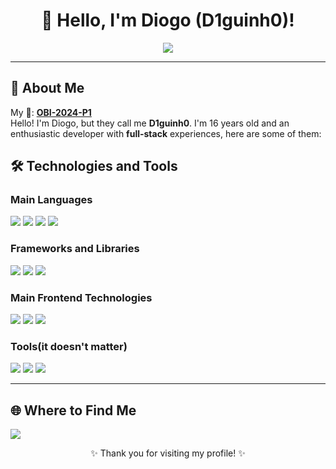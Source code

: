 <h1 align="center">👋 Hello, I'm Diogo (D1guinh0)!</h1>

<p align="center">
  <a href="https://www.linkedin.com/in/diogo-henrique-a-5b6352263/" target="_blank">
    <img src="https://img.shields.io/badge/LinkedIn-%230077B5.svg?style=for-the-badge&logo=linkedin&logoColor=white"/>
  </a>
</p>

---

## 🌟 About Me
My 🏅:
[**OBI-2024-P1**](https://github.com/D1guinh0/D1guinh0/blob/main/OBI-2024.pdf)
<br>
Hello! I'm Diogo, but they call me **D1guinh0**. I'm 16 years old and an enthusiastic developer with **full-stack** experiences, here are some of them:

## 🛠️ Technologies and Tools

### Main Languages
<p>
  <img src="https://img.shields.io/badge/Python-%2314354C.svg?style=flat-square&logo=python&logoColor=white"/>
  <img src="https://img.shields.io/badge/C%23-%23239120.svg?style=flat-square&logo=c-sharp&logoColor=white"/>
  <img src="https://img.shields.io/badge/C++-%2300599C.svg?style=flat-square&logo=c%2B%2B&logoColor=white"/>
  <img src="https://img.shields.io/badge/TypeScript-%23007ACC.svg?style=flat-square&logo=typescript&logoColor=white"/>
</p>

### Frameworks and Libraries
<p>
  <img src="https://img.shields.io/badge/Angular-%23DD0031.svg?style=flat-square&logo=angular&logoColor=white"/>
  <img src="https://img.shields.io/badge/.NET-%23512BD4.svg?style=flat-square&logo=dotnet&logoColor=white"/>
  <img src="https://img.shields.io/badge/Ionic-%234388FF.svg?style=flat-square&logo=ionic&logoColor=white"/>
</p>

### Main Frontend Technologies
<p>
  <img src="https://img.shields.io/badge/HTML5-%23E34F26.svg?style=flat-square&logo=html5&logoColor=white"/>
  <img src="https://img.shields.io/badge/CSS3-%231572B6.svg?style=flat-square&logo=css3&logoColor=white"/>
  <img src="https://img.shields.io/badge/JavaScript-%23F7DF1E.svg?style=flat-square&logo=javascript&logoColor=black"/>
</p>

### Tools(it doesn't matter)
<p>
  <img src="https://img.shields.io/badge/VSCode-%23007ACC.svg?style=flat-square&logo=visual-studio-code&logoColor=white"/>
  <img src="https://img.shields.io/badge/Git-%23F05032.svg?style=flat-square&logo=git&logoColor=white"/>
  <img src="https://img.shields.io/badge/GitHub-%23181717.svg?style=flat-square&logo=github&logoColor=white"/>
</p>

---

## 🌐 Where to Find Me
<p>
  <a href="https://www.linkedin.com/in/diogo-henrique-a-5b6352263/" target="_blank">
    <img src="https://img.shields.io/badge/LinkedIn-%230077B5.svg?style=for-the-badge&logo=linkedin&logoColor=white"/>
  </a>
</p>

<p align="center">✨ Thank you for visiting my profile! ✨</p>
